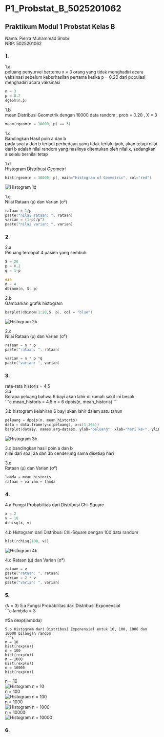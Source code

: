 # P1_Probstat_B_5025201062
<h2>Praktikum Modul 1 Probstat Kelas B</h2>
Nama: Pierra Muhammad Shobr<br>
NRP: 5025201062

<h3>1.</h3>
1.a <br>
peluang penyurvei bertemu x = 3 orang yang tidak menghadiri acara vaksinasi sebelum keberhasilan pertama ketika p = 0,20 dari populasi menghadiri acara vaksinasi<br>

```c
n = 3
p = 0.2
dgeom(n,p)
```

1.b<br>
mean Distribusi Geometrik dengan 10000 data random , prob = 0.20 , X = 3 <br>

```c
mean(rgeom(n = 10000, p) == 3)
```

1.c<br>
Bandingkan Hasil poin a dan b<br>
pada soal a dan b terjadi perbedaan yang tidak terlalu jauh, akan tetapi nilai dari b adalah nilai random yang hasilnya ditentukan oleh nilai x, sedangkan a selalu bernilai tetap <br>

1.d<br>
Histogram Distribusi Geometri

```c
hist(rgeom(n = 10000, p), main="Histogram of Geometric", col="red")
```
![Histogram 1d](img/Capture1.PNG)

1.e<br>
Nilai Rataan (μ) dan Varian (σ²)

```c
rataan = 1/p
paste("nilai rataan: ", rataan)
varian = (1-p)/p^2
paste("nilai varian: ", varian)
```

<h3>2.</h3>
2.a<br>
Peluang terdapat 4 pasien yang sembuh

```c
S = 20
p = 0.2
q = 1-p

#2a
n = 4
dbinom(n, S, p)
```

2.b<br>
Gambarkan grafik histogram

```c
barplot(dbinom(1:20,S, p), col = "blue")
```

![Histogram 2b](img/Capture2.PNG)

2.c<br>
Nilai Rataan (μ) dan Varian (σ²)<br>
```c
rataan = n * p
paste("rataan: ", rataan)

varian = n * p *q
paste("varian: ", varian)
```
<h3>3.</h3>
rata-rata historis = 4,5<br>
3.a<br>
Berapa peluang bahwa 6 bayi akan lahir di rumah sakit ini besok<br>
```c
mean_historis = 4.5
n = 6
dpois(n, mean_historis)
```

3.b   histogram kelahiran 6 bayi akan lahir dalam satu tahun<br>
```c
peluang = dpois(n, mean_historis)
data = data.frame(y=c(peluang), x=c(1:365))
barplot(data$y, names.arg=data$x, ylab="peluang", xlab="hari ke-", ylim=0:1)
```
![Histogram 3b](img/Capture3.PNG)

3.c   bandingkan hasil poin a dan b<br>
nilai dari soal 3a dan 3b cenderung sama disetiap hari<br>

3.d<br>
Rataan (μ) dan Varian (σ²)<br>
```c
lamda = mean_historis
rataan = varian = lamda
```

<h3>4.</h3>
4.a   Fungsi Probabilitas dari Distribusi Chi-Square<br>

```c
x = 2
v = 10
dchisq(x, v)
```


4.b   Histogram dari Distribusi Chi-Square dengan 100 data random<br>
```c
hist(rchisq(100, v))
```
![Histogram 4b](img/Capture4.PNG)

4.c   Rataan (μ) dan Varian (σ²)<br>
```c
rataan = v
paste("rataan: ", rataan)
varian = 2 * v
paste("varian: ", varian)
```

<h3>5.</h3>
(λ = 3)
5.a Fungsi Probabilitas dari Distribusi Exponensial<br>
```c
lambda = 3

#5a
dexp(lambda)
```
5.b Histogram dari Distribusi Exponensial untuk 10, 100, 1000 dan 10000 bilangan random
```c
n = 10
hist(rexp(n))
n = 100
hist(rexp(n))
n = 1000
hist(rexp(n))
n = 10000
hist(rexp(n))
```
n = 10<br>
![Histogram n = 10](img/Capture5.PNG)<br>
n = 100<br>
![Histogram n = 100](img/Capture6.PNG)<br>
n = 1000<br>
![Histogram n = 1000](img/Capture7.PNG)<br>
n = 10000<br>
![Histogram n = 10000](img/Capture8.PNG)
<h3>6.</h3>
